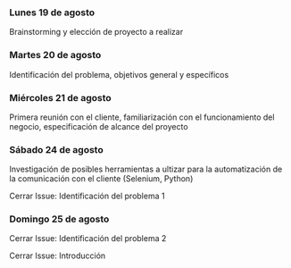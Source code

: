 ### Lunes 19 de agosto
Brainstorming y elección de proyecto a realizar
### Martes 20 de agosto
Identificación del problema, objetivos general y específicos
### Miércoles 21 de agosto
Primera reunión con el cliente, familiarización con el funcionamiento del negocio, especificación de alcance del proyecto
### Sábado 24 de agosto
Investigación de posibles herramientas a ultizar para la automatización de la comunicación con el cliente (Selenium, Python)

Cerrar Issue: Identificación del problema 1
### Domingo 25 de agosto
Cerrar Issue: Identificación del problema 2

Cerrar Issue: Introducción
